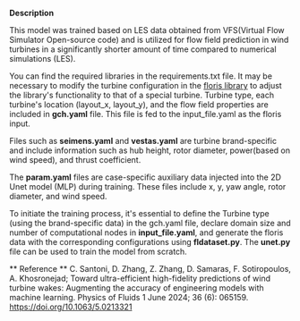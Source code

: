 **Description**


This model was trained based on LES data obtained from VFS(Virtual Flow Simulator Open-source code) and is utilized for flow field prediction in wind turbines in a significantly shorter amount of time compared to numerical simulations (LES).

You can find the required libraries in the requirements.txt file. It may be necessary to modify the turbine configuration in the [floris library](https://nrel.github.io/floris/) to adjust the library's functionality to that of a special turbine.
Turbine type, each turbine's location (layout_x, layout_y), and the flow field properties are included in **gch.yaml** file. This file is fed to the input_file.yaml as the floris input.


Files such as **seimens.yaml** and **vestas.yaml** are turbine brand-specific and include information such as hub height, rotor diameter, power(based on wind speed), and thrust coefficient. 


The **param.yaml** files are case-specific auxiliary data injected into the 2D Unet model (MLP) during training. These files include x, y, yaw angle, rotor diameter, and wind speed.


To initiate the training process, it's essential to define the Turbine type (using the brand-specific data) in the gch.yaml file, declare domain size and number of computational nodes in **input_file.yaml**, and generate the floris data with the corresponding configurations using **fldataset.py**. 
The **unet.py** file can be used to train the model from scratch.


** Reference **
C. Santoni, D. Zhang, Z. Zhang, D. Samaras, F. Sotiropoulos, A. Khosronejad; Toward ultra-efficient high-fidelity predictions of wind turbine wakes: Augmenting the accuracy of engineering models with machine learning. Physics of Fluids 1 June 2024; 36 (6): 065159. https://doi.org/10.1063/5.0213321
